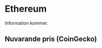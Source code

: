 # Ethereum

Information kommer.

## Nuvarande pris (CoinGecko)

<coingecko-coin-ticker-widget currency="sek" coin-id="ethereum" locale="en"></coingecko-coin-ticker-widget>
